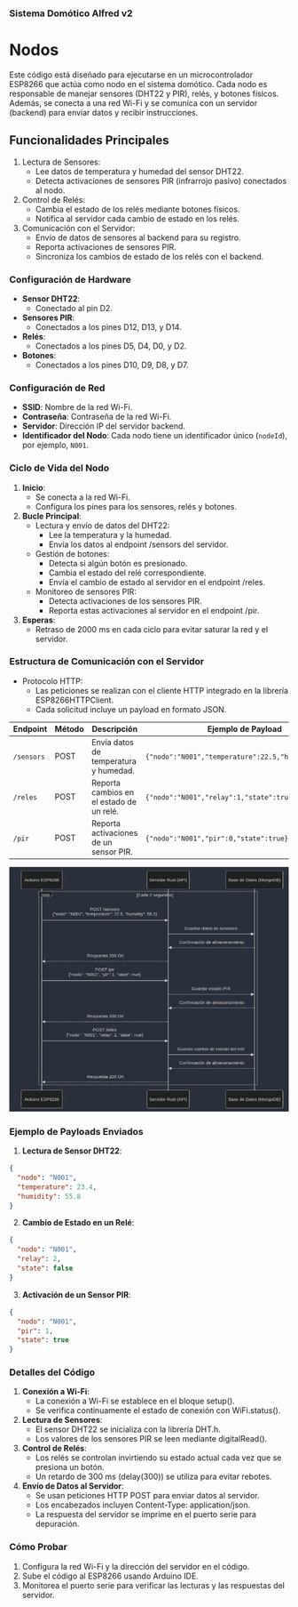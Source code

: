 ### Sistema Domótico Alfred v2
# Nodos

Este código está diseñado para ejecutarse en un microcontrolador ESP8266 que actúa como nodo en el sistema domótico. Cada nodo es responsable de manejar sensores (DHT22 y PIR), relés, y botones físicos. Además, se conecta a una red Wi-Fi y se comunica con un servidor (backend) para enviar datos y recibir instrucciones.

## Funcionalidades Principales
1. Lectura de Sensores:
    - Lee datos de temperatura y humedad del sensor DHT22.
    - Detecta activaciones de sensores PIR (infrarrojo pasivo) conectados al nodo.
2. Control de Relés:
    - Cambia el estado de los relés mediante botones físicos.
    - Notifica al servidor cada cambio de estado en los relés.
3. Comunicación con el Servidor:
    - Envío de datos de sensores al backend para su registro.
    - Reporta activaciones de sensores PIR.
    - Sincroniza los cambios de estado de los relés con el backend.

### Configuración de Hardware
- **Sensor DHT22**:
    - Conectado al pin D2.
- **Sensores PIR**:
    - Conectados a los pines D12, D13, y D14.
- **Relés**:
    - Conectados a los pines D5, D4, D0, y D2.
- **Botones**:
    - Conectados a los pines D10, D9, D8, y D7.

### Configuración de Red
- **SSID**: Nombre de la red Wi-Fi.
- **Contraseña**: Contraseña de la red Wi-Fi.
- **Servidor**: Dirección IP del servidor backend.
- **Identificador del Nodo**: Cada nodo tiene un identificador único (`nodeId`), por ejemplo, `N001`.

### Ciclo de Vida del Nodo
1. **Inicio**:
    - Se conecta a la red Wi-Fi.
    - Configura los pines para los sensores, relés y botones.
2. **Bucle Principal**:
    - Lectura y envío de datos del DHT22:
        - Lee la temperatura y la humedad.
        - Envía los datos al endpoint /sensors del servidor.
    - Gestión de botones:
        - Detecta si algún botón es presionado.
        - Cambia el estado del relé correspondiente.
        - Envía el cambio de estado al servidor en el endpoint /reles.
    - Monitoreo de sensores PIR:
        - Detecta activaciones de los sensores PIR.
        - Reporta estas activaciones al servidor en el endpoint /pir.
3. **Esperas**:
    - Retraso de 2000 ms en cada ciclo para evitar saturar la red y el servidor.

### Estructura de Comunicación con el Servidor
- Protocolo HTTP:
    - Las peticiones se realizan con el cliente HTTP integrado en la librería ESP8266HTTPClient.
    - Cada solicitud incluye un payload en formato JSON.

| Endpoint | Método | Descripción | Ejemplo de Payload |
|---|---|---|---|
| `/sensors` | POST | Envía datos de temperatura y humedad. | `{"nodo":"N001","temperature":22.5,"humidity":60.2}` |
| `/reles` | POST | Reporta cambios en el estado de un relé. | `{"nodo":"N001","relay":1,"state":true}` |
| `/pir` | POST | Reporta activaciones de un sensor PIR. | `{"nodo":"N001","pir":0,"state":true}` |

![conexion](/img/conexion.png)

### Ejemplo de Payloads Enviados
1. **Lectura de Sensor DHT22**:
```json
{
  "nodo": "N001",
  "temperature": 23.4,
  "humidity": 55.8
}
```

2. **Cambio de Estado en un Relé**:
```json
{
  "nodo": "N001",
  "relay": 2,
  "state": false
}
```

3. **Activación de un Sensor PIR**:
```json
{
  "nodo": "N001",
  "pir": 1,
  "state": true
}
```

### Detalles del Código
1. **Conexión a Wi-Fi**:
    - La conexión a Wi-Fi se establece en el bloque setup().
    - Se verifica continuamente el estado de conexión con WiFi.status().
2. **Lectura de Sensores**:
    - El sensor DHT22 se inicializa con la librería DHT.h.
    - Los valores de los sensores PIR se leen mediante digitalRead().
3. **Control de Relés**:
    - Los relés se controlan invirtiendo su estado actual cada vez que se presiona un botón.
    - Un retardo de 300 ms (delay(300)) se utiliza para evitar rebotes.
4. **Envío de Datos al Servidor**:
    - Se usan peticiones HTTP POST para enviar datos al servidor.
    - Los encabezados incluyen Content-Type: application/json.
    - La respuesta del servidor se imprime en el puerto serie para depuración.

### Cómo Probar
1. Configura la red Wi-Fi y la dirección del servidor en el código.
2. Sube el código al ESP8266 usando Arduino IDE.
3. Monitorea el puerto serie para verificar las lecturas y las respuestas del servidor.